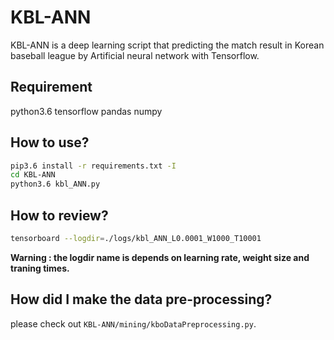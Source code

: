 # KBL-ANN
KBL-ANN is a deep learning script that predicting the match result in Korean baseball league by Artificial neural network with Tensorflow.

## Requirement
python3.6
tensorflow
pandas
numpy

## How to use?

```bash
pip3.6 install -r requirements.txt -I
cd KBL-ANN
python3.6 kbl_ANN.py
```

## How to review?

```bash
tensorboard --logdir=./logs/kbl_ANN_L0.0001_W1000_T10001
```

**Warning : the logdir name is depends on learning rate, weight size and traning times.**

## How did I make the data pre-processing?

please check out ```KBL-ANN/mining/kboDataPreprocessing.py```.
